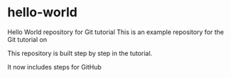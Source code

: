 # hello-world
Hello World repository for Git tutorial
This is an example repository for the Git tutorial on

This repository is built step by step in the tutorial.

It now includes steps for GitHub
